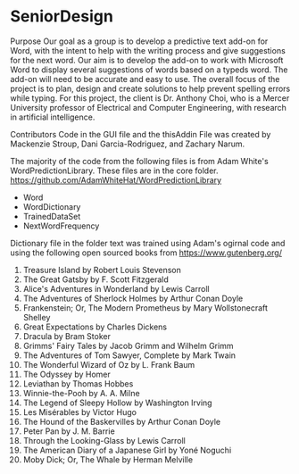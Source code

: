 # SeniorDesign
 Purpose
Our goal as a group is to develop a predictive text add-on for Word, with the intent to help with the writing process and give suggestions for the next word. Our aim is to develop the add-on to work with Microsoft Word to display several suggestions of words based on a typeds word. The add-on will need to be accurate and easy to use. The overall focus of the project is to plan, design and create solutions to help prevent spelling errors while typing. For this project, the client is Dr. Anthony Choi, who is a Mercer University professor of Electrical and Computer Engineering, with research in artificial intelligence.


Contributors
Code in the GUI file and the thisAddin File was created by Mackenzie Stroup, Dani Garcia-Rodriguez, and Zachary Narum.

The majority of the code from the following files is from Adam White's WordPredictionLibrary. These files are in the core folder. https://github.com/AdamWhiteHat/WordPredictionLibrary
- Word
- WordDictionary 
- TrainedDataSet
- NextWordFrequency

Dictionary file in the folder text was trained using Adam's ogirnal code and using the following open sourced books from https://www.gutenberg.org/
1.    Treasure Island by Robert Louis Stevenson
2.    The Great Gatsby by F. Scott Fitzgerald
3.    Alice's Adventures in Wonderland by Lewis Carroll
4.    The Adventures of Sherlock Holmes by Arthur Conan Doyle
5.    Frankenstein; Or, The Modern Prometheus by Mary Wollstonecraft Shelley
6.    Great Expectations by Charles Dickens
7.    Dracula by Bram Stoker
8.    Grimms' Fairy Tales by Jacob Grimm and Wilhelm Grimm
9.    The Adventures of Tom Sawyer, Complete by Mark Twain
10.    The Wonderful Wizard of Oz by L. Frank Baum
11.    The Odyssey by Homer
12.    Leviathan by Thomas Hobbes
13.    Winnie-the-Pooh by A. A. Milne
14.    The Legend of Sleepy Hollow by Washington Irving
15.    Les Misérables by Victor Hugo
16.    The Hound of the Baskervilles by Arthur Conan Doyle
17.    Peter Pan by J. M. Barrie
18.    Through the Looking-Glass by Lewis Carroll
19.    The American Diary of a Japanese Girl by Yoné Noguchi
20.    Moby Dick; Or, The Whale by Herman Melville
